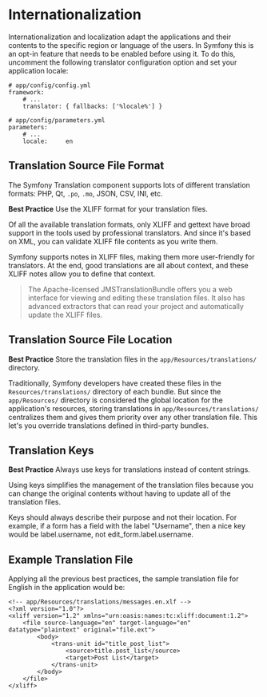 # Internationalization
Internationalization and localization adapt the applications and their contents to the specific region or language of the users. In Symfony this is an opt-in feature that needs to be enabled before using it. To do this, uncomment the following translator configuration option and set your application locale:

```
# app/config/config.yml
framework:
    # ...
    translator: { fallbacks: ['%locale%'] }

# app/config/parameters.yml
parameters:
    # ...
    locale:     en
```

## Translation Source File Format
The Symfony Translation component supports lots of different translation formats: PHP, Qt, `.po`, `.mo`, JSON, CSV, INI, etc.

**Best Practice**
Use the XLIFF format for your translation files.

Of all the available translation formats, only XLIFF and gettext have broad support in the tools used by professional translators. And since it's based on XML, you can validate XLIFF file contents as you write them.

Symfony supports notes in XLIFF files, making them more user-friendly for translators. At the end, good translations are all about context, and these XLIFF notes allow you to define that context.

> The Apache-licensed JMSTranslationBundle offers you a web interface for viewing and editing these translation files. It also has advanced extractors that can read your project and automatically update the XLIFF files.

## Translation Source File Location
**Best Practice**
Store the translation files in the `app/Resources/translations/` directory.

Traditionally, Symfony developers have created these files in the `Resources/translations/` directory of each bundle. But since the `app/Resources/` directory is considered the global location for the application's resources, storing translations in `app/Resources/translations/` centralizes them and gives them priority over any other translation file. This let's you override translations defined in third-party bundles.

## Translation Keys
**Best Practice**
Always use keys for translations instead of content strings.

Using keys simplifies the management of the translation files because you can change the original contents without having to update all of the translation files.

Keys should always describe their purpose and not their location. For example, if a form has a field with the label "Username", then a nice key would be label.username, not edit_form.label.username.

## Example Translation File
Applying all the previous best practices, the sample translation file for English in the application would be:

```
<!-- app/Resources/translations/messages.en.xlf -->
<?xml version="1.0"?>
<xliff version="1.2" xmlns="urn:oasis:names:tc:xliff:document:1.2">
    <file source-language="en" target-language="en" datatype="plaintext" original="file.ext">
        <body>
            <trans-unit id="title_post_list">
                <source>title.post_list</source>
                <target>Post List</target>
            </trans-unit>
        </body>
    </file>
</xliff>
```
